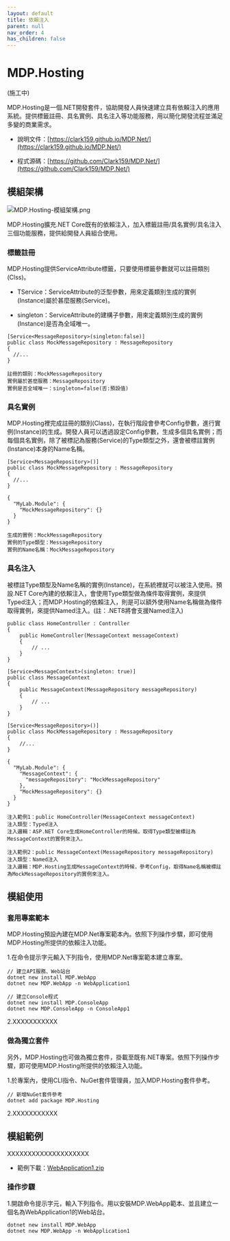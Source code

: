 ```yaml
---
layout: default
title: 依賴注入
parent: null
nav_order: 4
has_children: false
---
```


# MDP.Hosting

(施工中)

MDP.Hosting是一個.NET開發套件，協助開發人員快速建立具有依賴注入的應用系統。提供標籤註冊、具名實例、具名注入等功能服務，用以簡化開發流程並滿足多變的商業需求。

- 說明文件：[https://clark159.github.io/MDP.Net/](https://clark159.github.io/MDP.Net/)

- 程式源碼：[https://github.com/Clark159/MDP.Net/](https://github.com/Clark159/MDP.Net/)


## 模組架構

![MDP.Hosting-模組架構.png](https://clark159.github.io/MDP.Net/依賴注入/MDP.Hosting-模組架構.png)

MDP.Hosting擴充.NET Core既有的依賴注入，加入標籤註冊/具名實例/具名注入三個功能服務，提供給開發人員組合使用。

### 標籤註冊

MDP.Hosting提供ServiceAttribute標籤，只要使用標籤參數就可以註冊類別(Clss)。

- TService：ServiceAttribute的泛型參數，用來定義類別生成的實例(Instance)屬於甚麼服務(Service)。

- singleton：ServiceAttribute的建構子參數，用來定義類別生成的實例(Instance)是否為全域唯一。

```
[Service<MessageRepository>(singleton:false)]
public class MockMessageRepository : MessageRepository
{
  //...
}
```

```
註冊的類別：MockMessageRepository
實例屬於甚麼服務：MessageRepository
實例是否全域唯一：singleton=false(否:預設值)
```

### 具名實例

MDP.Hosting裡完成註冊的類別(Class)，在執行階段會參考Config參數，進行實例(Instance)的生成。開發人員可以透過設定Config參數，生成多個具名實例；而每個具名實例，除了被標記為服務(Service)的Type類型之外，還會被標註實例(Instance)本身的Name名稱。
	
```
[Service<MessageRepository>()]
public class MockMessageRepository : MessageRepository
{
  //...
}
```

```
{
  "MyLab.Module": {
    "MockMessageRepository": {}
  }
}
```

```
生成的實例：MockMessageRepository
實例的Type類型：MessageRepository
實例的Name名稱：MockMessageRepository
```

### 具名注入

被標註Type類型及Name名稱的實例(Instance)，在系統裡就可以被注入使用。預設.NET Core內建的依賴注入，會使用Type類型做為條件取得實例，來提供Typed注入；而MDP.Hosting的依賴注入，則是可以額外使用Name名稱做為條件取得實例，來提供Named注入。(註：.NET8將會支援Named注入)

```
public class HomeController : Controller
{
	public HomeController(MessageContext messageContext)
	{
	    // ...
	}
}

[Service<MessageContext>(singleton: true)]
public class MessageContext
{
	public MessageContext(MessageRepository messageRepository)
	{
		// ...
	}
}

[Service<MessageRepository>()]
public class MockMessageRepository : MessageRepository
{
    //...
}
```

```
{
  "MyLab.Module": {
    "MessageContext": {
	  "messageRepository": "MockMessageRepository"
	},
    "MockMessageRepository": {}
  }
}
```

```
注入範例1：public HomeController(MessageContext messageContext)
注入類型：Typed注入
注入邏輯：ASP.NET Core生成HomeController的時候，取得Type類型被標註為MessageContext的實例來注入。
```

```
注入範例2：public MessageContext(MessageRepository messageRepository)
注入類型：Named注入
注入邏輯：MDP.Hosting生成MessageContext的時候，參考Config，取得Name名稱被標註為MockMessageRepository的實例來注入。
```


## 模組使用

### 套用專案範本

MDP.Hosting預設內建在MDP.Net專案範本內。依照下列操作步驟，即可使用MDP.Hosting所提供的依賴注入功能。

1.在命令提示字元輸入下列指令，使用MDP.Net專案範本建立專案。
 
```
// 建立API服務、Web站台
dotnet new install MDP.WebApp
dotnet new MDP.WebApp -n WebApplication1

// 建立Console程式
dotnet new install MDP.ConsoleApp
dotnet new MDP.ConsoleApp -n ConsoleApp1
```

2.XXXXXXXXXXX

### 做為獨立套件

另外，MDP.Hosting也可做為獨立套件，掛載至既有.NET專案。依照下列操作步驟，即可使用MDP.Hosting所提供的依賴注入功能。

1.於專案內，使用CLI指令、NuGet套件管理員，加入MDP.Hosting套件參考。

```
// 新增NuGet套件參考
dotnet add package MDP.Hosting
```

2.XXXXXXXXXXX


## 模組範例

XXXXXXXXXXXXXXXXXXXX

- 範例下載：[WebApplication1.zip](https://clark159.github.io/MDP.Net/依賴注入/WebApplication1.zip)

### 操作步驟

1.開啟命令提示字元，輸入下列指令。用以安裝MDP.WebApp範本、並且建立一個名為WebApplication1的Web站台。

```
dotnet new install MDP.WebApp
dotnet new MDP.WebApp -n WebApplication1
```


